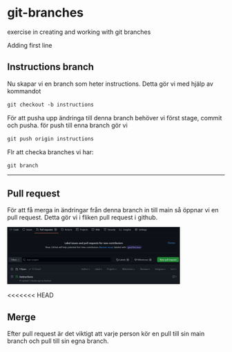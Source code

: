 # git-branches
exercise in creating and working with git branches

Adding first line

## Instructions branch

Nu skapar vi en branch som heter instructions. Detta gör vi med hjälp av kommandot

```md
git checkout -b instructions
```

För att pusha upp ändringa till denna branch behöver vi först stage, commit och pusha. för push till enna branch gör vi

```md
git push origin instructions
```

Flr att checka branches vi har:

```md
git branch
```
---
## Pull request

För att få merga in ändringar från denna branch in till main så öppnar vi en pull request. Detta gör vi i fliken pull request i github.

<img src="pull_request.png" width = 400>

<<<<<<< HEAD
## Merge

Efter pull request är det viktigt att varje person kör en pull till sin main branch och pull till sin egna branch.

